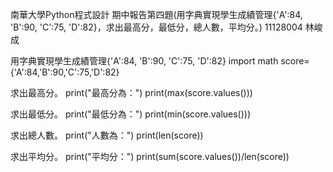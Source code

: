 南華大學Python程式設計 期中報告第四題(用字典實現學生成績管理{'A':84, 'B':90, 'C':75, 'D':82}，求出最高分，最低分，總人數，平均分。)
11128004 林峻成

用字典實現學生成績管理{'A':84, 'B':90, 'C':75, 'D':82}
import math
score={'A':84,'B':90,'C':75,'D':82}

求出最高分。
print("最高分為：")
print(max(score.values()))

求出最低分。
print("最低分為：")
print(min(score.values()))

求出總人數。
print("人數為：")
print(len(score))

求出平均分。
print("平均分：")
print(sum(score.values())/len(score))

